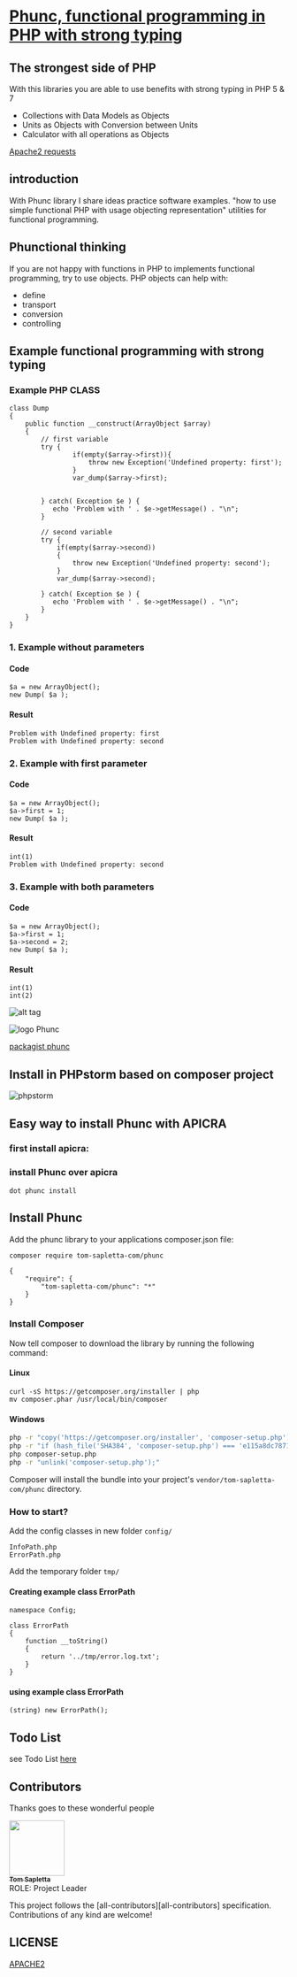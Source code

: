 [Phunc, functional programming in PHP with strong typing](https://github.com/phunc-org/Phunc)
=====

## The strongest side of PHP
With this libraries you are able to use benefits with strong typing in PHP 5 & 7

+ Collections with Data Models as Objects
+ Units as Objects with Conversion between Units
+ Calculator with all operations as Objects

[Apache2 requests](doc/Apache2.md)

## introduction

With Phunc library I share ideas practice software examples.
"how to use simple functional PHP with usage objecting representation"
utilities for functional programming.

## Phunctional thinking

If you are not happy with functions in PHP to implements functional programming, try to use objects.
PHP objects can help with: 

+ define
+ transport
+ conversion
+ controlling

## Example functional programming with strong typing

### Example PHP CLASS
```
class Dump
{    
    public function __construct(ArrayObject $array)
    {
        // first variable
        try {
                if(empty($array->first)){
                    throw new Exception('Undefined property: first'); 
                }
                var_dump($array->first);
                
                
        } catch( Exception $e ) {
           echo 'Problem with ' . $e->getMessage() . "\n";
        }
         
        // second variable
        try {
            if(empty($array->second))
            {
                throw new Exception('Undefined property: second'); 
            }
            var_dump($array->second);
            
        } catch( Exception $e ) {
           echo 'Problem with ' . $e->getMessage() . "\n";
        }
    }
}
```

### 1. Example without parameters

#### Code
```
$a = new ArrayObject();
new Dump( $a );
```

#### Result
```
Problem with Undefined property: first
Problem with Undefined property: second
```

### 2. Example with first parameter

#### Code
```
$a = new ArrayObject();
$a->first = 1;
new Dump( $a );
```

#### Result
```
int(1)
Problem with Undefined property: second
```

### 3. Example with both parameters

#### Code
```
$a = new ArrayObject();
$a->first = 1;
$a->second = 2;
new Dump( $a );
```

#### Result
```
int(1)
int(2)
```


![alt tag](https://phunc.org/logo_phunc.png)

![logo Phunc](doc/logo_phunc.png)

[packagist phunc](https://packagist.org/packages/tom-sapletta-com/phunc)

## Install in PHPstorm based on composer project

![phpstorm](install/phpstorm.png)

## Easy way to install Phunc with APICRA

### first install apicra: 

### install Phunc over apicra 
    
    dot phunc install


## Install Phunc

Add the phunc library to your applications composer.json file:
```
composer require tom-sapletta-com/phunc
```

```
{
    "require": {
        "tom-sapletta-com/phunc": "*"
    }
}
```

### Install Composer

Now tell composer to download the library by running the following command:

#### Linux
```
curl -sS https://getcomposer.org/installer | php
mv composer.phar /usr/local/bin/composer
```

#### Windows
``` bash
php -r "copy('https://getcomposer.org/installer', 'composer-setup.php');"
php -r "if (hash_file('SHA384', 'composer-setup.php') === 'e115a8dc7871f15d853148a7fbac7da27d6c0030b848d9b3dc09e2a0388afed865e6a3d6b3c0fad45c48e2b5fc1196ae') { echo 'Installer verified'; } else { echo 'Installer corrupt'; unlink('composer-setup.php'); } echo PHP_EOL;"
php composer-setup.php
php -r "unlink('composer-setup.php');"
```

Composer will install the bundle into your project's `vendor/tom-sapletta-com/phunc` directory.

### How to start?

Add the config classes in new folder `config/`

```
InfoPath.php
ErrorPath.php
```
Add the temporary folder `tmp/`


#### Creating example class ErrorPath
```
namespace Config;

class ErrorPath
{
    function __toString()
    {
        return '../tmp/error.log.txt';
    }
}
```
#### using example class ErrorPath
```
(string) new ErrorPath();
```

## Todo List

see Todo List [here](TODO.md)



## Contributors

Thanks goes to these wonderful people

<!-- ALL-CONTRIBUTORS-LIST:START - Do not remove or modify this section -->
<!-- prettier-ignore -->
[<img src="https://avatars0.githubusercontent.com/u/5669657?s=460&v=4" width="100px;"/><br /><sub><b>Tom Sapletta</b></sub>](https://tom.sapletta.com)<br />
ROLE: Project Leader<br />
<!-- ALL-CONTRIBUTORS-LIST:END -->

This project follows the [all-contributors][all-contributors] specification.
Contributions of any kind are welcome!

## LICENSE

[APACHE2](LICENSE.txt)
